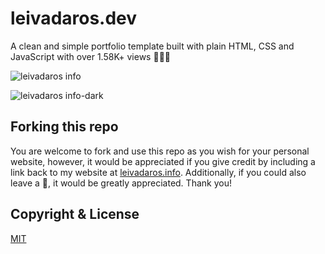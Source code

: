 # leivadaros.dev
A clean and simple portfolio template built with plain HTML, CSS and JavaScript with over 1.58K+ views 👨‍🚀🚀

![leivadaros info](https://user-images.githubusercontent.com/16403754/212470412-ba7a6dd3-0035-4e87-b3aa-6193b59ce912.png)

![leivadaros info-dark](https://user-images.githubusercontent.com/16403754/212470413-c13cb97e-c379-481b-bf5f-c5116af808ff.png)

## Forking this repo
You are welcome to fork and use this repo as you wish for your personal website, however, it would be appreciated if you give credit by including a link back to my website at [leivadaros.info](http://leivadaros.info/). Additionally, if you could also leave a 🌟, it would be greatly appreciated. Thank you!

## Copyright & License
[MIT](https://github.com/paraskevasleivadaros/cleanfolio-minimal/blob/main/LICENSE)
